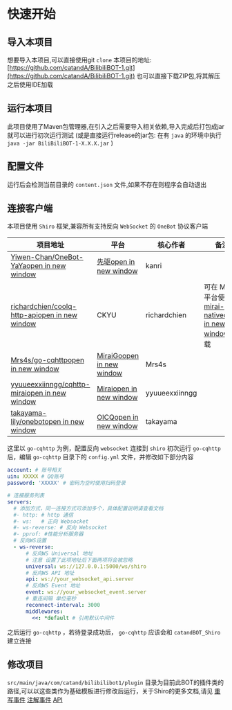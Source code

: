 # 快速开始

## 导入本项目

想要导入本项目,可以直接使用git `clone` 本项目的地址:[https://github.com/catandA/BilibiliBOT-1.git](https://github.com/catandA/BilibiliBOT-1.git)
也可以直接下载ZIP包,将其解压之后使用IDE加载

## 运行本项目

此项目使用了Maven包管理器,在引入之后需要导入相关依赖,导入完成后打包成jar就可以进行初次运行测试
(或是直接运行release的jar包: 在有 `java` 的环境中执行 `java -jar BiliBiliBOT-1-X.X.X.jar` )

## 配置文件

运行后会检测当前目录的 `content.json` 文件,如果不存在则程序会自动退出

## 连接客户端

本项目使用 `Shiro` 框架,兼容所有支持反向 `WebSocket` 的 `OneBot` 协议客户端


| 项目地址                                                                                        | 平台                                                            | 核心作者       | 备注                                                                                              |
| ------------------------------------------------------------------------------------------------- | ----------------------------------------------------------------- | ---------------- | --------------------------------------------------------------------------------------------------- |
| [Yiwen-Chan/OneBot-YaYaopen in new window](https://github.com/Yiwen-Chan/OneBot-YaYa)           | [先驱open in new window](https://www.xianqubot.com/)            | kanri          |                                                                                                   |
| [richardchien/coolq-http-apiopen in new window](https://github.com/richardchien/coolq-http-api) | CKYU                                                            | richardchien   | 可在 Mirai 平台使用[mirai-nativeopen in new window](https://github.com/iTXTech/mirai-native) 加载 |
| [Mrs4s/go-cqhttpopen in new window](https://github.com/Mrs4s/go-cqhttp)                         | [MiraiGoopen in new window](https://github.com/Mrs4s/MiraiGo)   | Mrs4s          |                                                                                                   |
| [yyuueexxiinngg/cqhttp-miraiopen in new window](https://github.com/yyuueexxiinngg/cqhttp-mirai) | [Miraiopen in new window](https://github.com/mamoe/mirai)       | yyuueexxiinngg |                                                                                                   |
| [takayama-lily/onebotopen in new window](https://github.com/takayama-lily/onebot)               | [OICQopen in new window](https://github.com/takayama-lily/oicq) | takayama       |                                                                                                   |

这里以 `go-cqhttp` 为例，配置反向 `websocket` 连接到 `shiro`
初次运行 `go-cqhttp` 后，编辑 `go-cqhttp` 目录下的 `config.yml` 文件，并修改如下部分内容

```yaml
account: # 账号相关
uin: XXXXX # QQ账号
password: 'XXXXX' # 密码为空时使用扫码登录
```

```yaml
# 连接服务列表
servers:
  # 添加方式，同一连接方式可添加多个，具体配置说明请查看文档
  #- http: # http 通信
  #- ws:   # 正向 Websocket
  #- ws-reverse: # 反向 Websocket
  #- pprof: #性能分析服务器
  # 反向WS设置
  - ws-reverse:
      # 反向WS Universal 地址
      # 注意 设置了此项地址后下面两项将会被忽略
      universal: ws://127.0.0.1:5000/ws/shiro
      # 反向WS API 地址
      api: ws://your_websocket_api.server
      # 反向WS Event 地址
      event: ws://your_websocket_event.server
      # 重连间隔 单位毫秒
      reconnect-interval: 3000
      middlewares:
        <<: *default # 引用默认中间件
```

之后运行 `go-cqhttp` ，若待登录成功后， `go-cqhttp` 应该会和 `catandBOT_Shiro` 建立连接

## 修改项目

`src/main/java/com/catand/bilibilibot1/plugin` 目录为目前此BOT的插件类的路径,可以以这些类作为基础模板进行修改后运行，关于Shiro的更多文档,请见
[重写事件](https://misakatat.github.io/shiro-docs/override_event/)
[注解事件](https://misakatat.github.io/shiro-docs/annotation_event/)
[API](https://misakatat.github.io/shiro-docs/action/)
